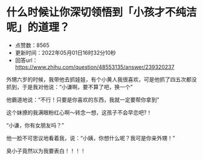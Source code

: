 # 什么时候让你深切领悟到「小孩才不纯洁呢」的道理？
- 点赞数：8565
- 更新时间：2022年05月01日16时32分10秒
- 回答url：https://www.zhihu.com/question/48553135/answer/239320237
<body>
 <p data-pid="VCabNA-o">外甥六岁的时候，我带他去抓娃娃，有个小黄人我很喜欢，可是他抓了四五次都没抓到，于是我对他说：“小谦啊，要不算了吧，换一个”</p>
 <p data-pid="jcA9_dWX">他霸道地说：“不行！只要是你喜欢的东西，我就一定要帮你拿到”</p>
 <p data-pid="pKmYly2q">这个妹撩的我满眼粉红心啊～转念一想，这孩子不会早恋吧?！</p>
 <p data-pid="OULzTexk">“小谦，你有女朋友吗？”</p>
 <p data-pid="aipD9DHt">他一脸不可思议地看着我，说：“小姨，你想什么呢？我可是你亲外甥！”</p>
 <p data-pid="L1KF1Uhy">臭小子竟然以为我要表白！！！！</p>
</body>